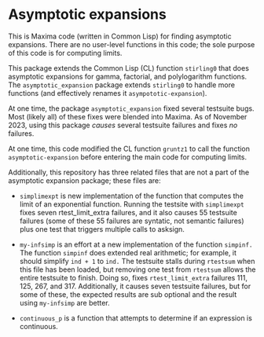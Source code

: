 # Asymptotic expansions

This is Maxima code (written in Common Lisp) for finding asymptotic expansions. There are no user-level functions in this code; the sole purpose of this code is for computing limits. 

This package extends the Common Lisp (CL) function `stirling0` that does 
asymptotic expansions for gamma, factorial, and polylogarithm functions.
The `asymptotic_expansion` package extends `stirling0` to handle 
more functions (and effectively renames it `asympototic-expansion`).

At one time, the package `asymptotic_expansion` fixed several testsuite bugs. Most (likely all) of these fixes were blended into Maxima. As of November 2023, using this package _causes_ several testsuite failures and fixes _no_ failures.

At one time, this code modified the CL function `gruntz1` to call the function `asymptotic-expansion` before entering the main code for computing limits.

Additionally, this repository has three related files that are not a part of the
asymptotic expansion package; these files are:

* `simplimexpt` is new implementation of the function that computes the limit of an exponential function. Running the testsite with `simplimexpt` fixes seven rtest_limit_extra failures, and it also causes 55 testsuite failures (some of these
55 failures are syntatic, not semantic failures) plus one
test that triggers multiple calls to asksign.

* `my-infsimp` is an effort at a new implementation of the function `simpinf.` 
The function `simpinf` does extended real arithmetic; for example, it should
simplify `ind + 1`  to `ind.` The testsuite stalls during `rtestsum` when this file has been loaded, but removing one test from `rtestsum` allows the entire testsuite to finish. Doing so, fixes `rtest_limit_extra` failures 111, 125, 267, and 317. Additionally, it causes seven testsuite failures, but for some of these, the expected results are sub optional and the result using `my-infsimp` are better.

* `continuous_p` is a function that attempts to determine if an expression is continuous.

